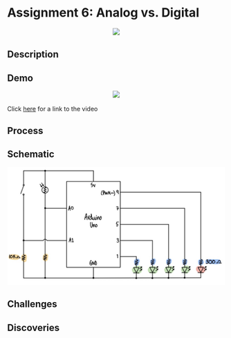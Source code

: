 # Assignment 6: Analog vs. Digital

<p align="center">
  <img src="image1.png" width="480">
</p>

## Description

## Demo
<p align="center">
  <img src="demoAnalogDigital.gif" width="520">
</p>

Click [here](https://github.com/ariyachlt/Intro_IM) for a link to the video

## Process

## Schematic
<p align="center">
  <img src="schematicAnalogDigital.png" width="520">
</p>

## Challenges

## Discoveries

